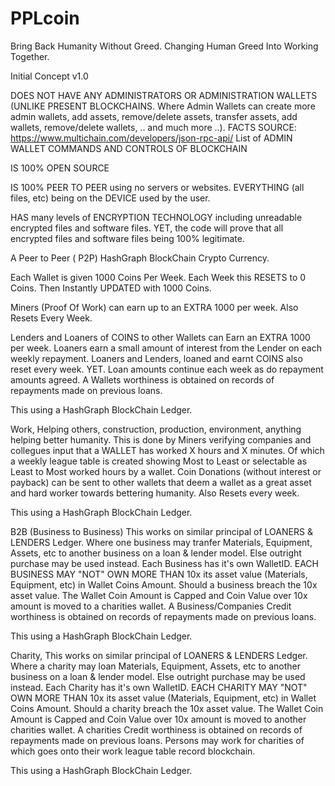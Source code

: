 # PPLcoin

Bring Back Humanity Without Greed.  Changing Human Greed Into Working Together.

Initial Concept v1.0


DOES NOT HAVE ANY ADMINISTRATORS OR ADMINISTRATION WALLETS (UNLIKE PRESENT BLOCKCHAINS. Where Admin Wallets can create more admin wallets, add assets, remove/delete assets, transfer assets, add wallets, remove/delete wallets, .. and much more ..).
FACTS SOURCE: https://www.multichain.com/developers/json-rpc-api/  List of ADMIN WALLET COMMANDS AND CONTROLS OF BLOCKCHAIN

IS 100% OPEN SOURCE

IS 100% PEER TO PEER using no servers or websites. EVERYTHING (all files, etc) being on the DEVICE used by the user.

HAS many levels of ENCRYPTION TECHNOLOGY including unreadable encrypted files and software files. YET, the code will prove that all encrypted files and software files being 100% legitimate.

A Peer to Peer ( P2P) HashGraph BlockChain Crypto Currency.

Each Wallet is given 1000 Coins Per Week.
Each Week this RESETS to 0 Coins.
Then Instantly UPDATED with 1000 Coins.


Miners (Proof Of Work) can earn up to an EXTRA 1000 per week.
Also Resets Every Week.


Lenders and Loaners of COINS to other Wallets can Earn an EXTRA 1000 per week.
Loaners earn a small amount of interest from the Lender on each weekly repayment.
Loaners and Lenders, loaned and earnt COINS also reset every week.
YET. Loan amounts continue each week as do repayment amounts agreed.
A Wallets worthiness is obtained on records of repayments made on previous loans.

This using a HashGraph BlockChain Ledger.


Work, Helping others, construction, production, environment, anything helping better humanity.
This is done by Miners verifying companies and collegues input that a WALLET has worked X hours and X minutes.
Of which a weekly league table is created showing Most to Least or selectable as Least to Most worked hours by a wallet.
Coin Donations (without interest or payback) can be sent to other wallets that deem a wallet as a great asset and hard worker towards bettering humanity.
Also Resets every week.

This using a HashGraph BlockChain Ledger.

B2B (Business to Business)
This works on similar principal of LOANERS & LENDERS Ledger.
Where one business may tranfer Materials, Equipment, Assets, etc to another business on a loan & lender model.
Else outright purchase may be used instead.
Each Business has it's own WalletID.
EACH BUSINESS MAY "NOT" OWN MORE THAN 10x its asset value (Materials, Equipment, etc) in Wallet Coins Amount.
Should a business breach the 10x asset value. The Wallet Coin Amount is Capped and Coin Value over 10x amount is moved to a charities wallet.
A Business/Companies Credit worthiness is obtained on records of repayments made on previous loans.

This using a HashGraph BlockChain Ledger.


Charity,
This works on similar principal of LOANERS & LENDERS Ledger.
Where a charity may loan Materials, Equipment, Assets, etc to another business on a loan & lender model.
Else outright purchase may be used instead.
Each Charity has it's own WalletID.
EACH CHARITY MAY "NOT" OWN MORE THAN 10x its asset value (Materials, Equipment, etc) in Wallet Coins Amount.
Should a charity breach the 10x asset value. The Wallet Coin Amount is Capped and Coin Value over 10x amount is moved to another charities wallet.
A charities Credit worthiness is obtained on records of repayments made on previous loans.
Persons may work for charities of which goes onto their work league table record blockchain.

This using a HashGraph BlockChain Ledger.
